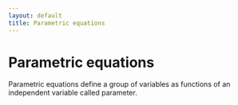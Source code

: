 ```yaml
---
layout: default
title: Parametric equations
---
```


# Parametric equations

Parametric equations define a group of variables as functions of an independent
variable called parameter.

<script language="javascript" type="text/javascript" src="/js/p5.min.js"></script>
<script language="javascript" type="text/javascript" src="/js/parametric-0.js"></script>
